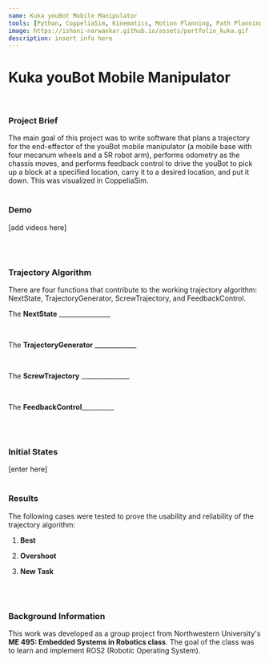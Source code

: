 ```yaml
---
name: Kuka youBot Mobile Manipulator 
tools: [Python, CoppeliaSim, Kinematics, Motion Planning, Path Planning, Trajectory Generation]
image: https://ishani-narwankar.github.io/assets/portfolio_kuka.gif
description: insert info here
---
```

# Kuka youBot Mobile Manipulator
<br>

### **Project Brief**
The main goal of this project was to write software that plans a trajectory for the end-effector of the youBot mobile manipulator (a mobile base with four mecanum wheels and a 5R robot arm), performs odometry as the chassis moves, and performs feedback control to drive the youBot to pick up a block at a specified location, carry it to a desired location, and put it down. This was visualized in CoppeliaSim.
<br>
<br>

### **Demo**
[add videos here]

<br>
<br>

### **Trajectory Algorithm**
There are four functions that contribute to the working trajectory algorithm: NextState, TrajectoryGenerator, ScrewTrajectory, and FeedbackControl.
<br>

The **NextState** ________________

<br>

The **TrajectoryGenerator** _____________

<br>

The **ScrewTrajectory** _______________

<br>

The **FeedbackControl**__________

<br>
<br>

### **Initial States**
[enter here]
<br>
<br>

### **Results**
The following cases were tested to prove the usability and reliability of the trajectory algorithm:

1. **Best**

2. **Overshoot**

3. **New Task**
<br>
<br>

### **Background Information**
This work was developed as a group project from Northwestern University's **ME 495: Embedded Systems in Robotics class**. The goal of the class was to learn and implement ROS2 (Robotic Operating System).